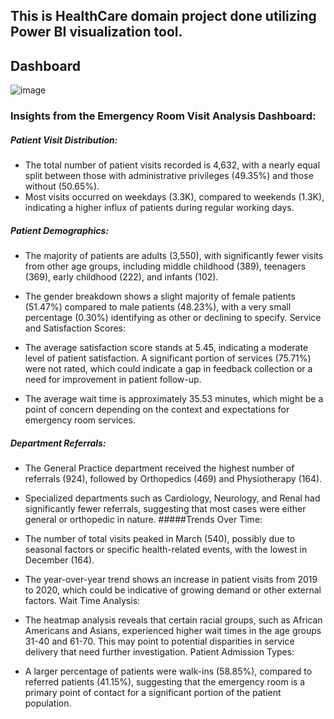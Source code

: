 ## This is HealthCare domain project done utilizing Power BI visualization tool.

## Dashboard
![image](https://github.com/user-attachments/assets/0f6b3649-210c-4c2a-9bbe-fd50b7a2ecc1)

### Insights from the Emergency Room Visit Analysis Dashboard:

##### Patient Visit Distribution:
- The total number of patient visits recorded is 4,632, with a nearly equal split between those with administrative privileges (49.35%) and those without (50.65%).
- Most visits occurred on weekdays (3.3K), compared to weekends (1.3K), indicating a higher influx of patients during regular working days.
##### Patient Demographics:
- The majority of patients are adults (3,550), with significantly fewer visits from other age groups, including middle childhood (389), teenagers (369), early childhood (222), and infants (102).
- The gender breakdown shows a slight majority of female patients (51.47%) compared to male patients (48.23%), with a very small percentage (0.30%) identifying as other or declining to specify.
Service and Satisfaction Scores:

- The average satisfaction score stands at 5.45, indicating a moderate level of patient satisfaction.
A significant portion of services (75.71%) were not rated, which could indicate a gap in feedback collection or a need for improvement in patient follow-up.
- The average wait time is approximately 35.53 minutes, which might be a point of concern depending on the context and expectations for emergency room services.
##### Department Referrals:
- The General Practice department received the highest number of referrals (924), followed by Orthopedics (469) and Physiotherapy (164).
- Specialized departments such as Cardiology, Neurology, and Renal had significantly fewer referrals, suggesting that most cases were either general or orthopedic in nature.
#####Trends Over Time:
- The number of total visits peaked in March (540), possibly due to seasonal factors or specific health-related events, with the lowest in December (164).
- The year-over-year trend shows an increase in patient visits from 2019 to 2020, which could be indicative of growing demand or other external factors.
Wait Time Analysis:

- The heatmap analysis reveals that certain racial groups, such as African Americans and Asians, experienced higher wait times in the age groups 31-40 and 61-70. This may point to potential disparities in service delivery that need further investigation.
Patient Admission Types:

- A larger percentage of patients were walk-ins (58.85%), compared to referred patients (41.15%), suggesting that the emergency room is a primary point of contact for a significant portion of the patient population.
